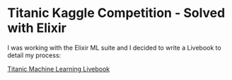 # Titanic Kaggle Competition - Solved with Elixir

I was working with the Elixir ML suite and I decided to write a Livebook to detail my process:

[Titanic Machine Learning Livebook](titanic-machine-learning.livemd)
